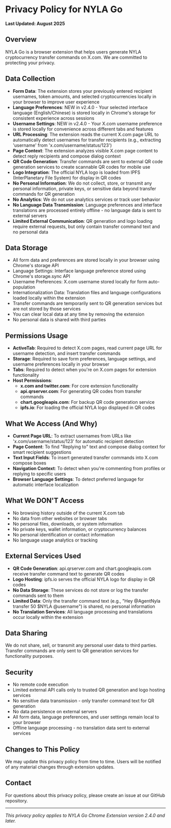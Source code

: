 # Privacy Policy for NYLA Go

**Last Updated: August 2025**

## Overview
NYLA Go is a browser extension that helps users generate NYLA cryptocurrency transfer commands on X.com. We are committed to protecting your privacy.

## Data Collection
- **Form Data**: The extension stores your previously entered recipient usernames, token amounts, and selected cryptocurrencies locally in your browser to improve user experience
- **Language Preferences**: NEW in v2.4.0 - Your selected interface language (English/Chinese) is stored locally in Chrome's storage for consistent experience across sessions
- **Username Settings**: NEW in v2.4.0 - Your X.com username preference is stored locally for convenience across different tabs and features
- **URL Processing**: The extension reads the current X.com page URL to automatically detect usernames for transfer recipients (e.g., extracting 'username' from 'x.com/username/status/123')
- **Page Context**: The extension analyzes visible X.com page content to detect reply recipients and compose dialog context
- **QR Code Generation**: Transfer commands are sent to external QR code generation services to create scannable QR codes for mobile use
- **Logo Integration**: The official NYLA logo is loaded from IPFS (InterPlanetary File System) for display in QR codes
- **No Personal Information**: We do not collect, store, or transmit any personal information, private keys, or sensitive data beyond transfer commands for QR generation
- **No Analytics**: We do not use analytics services or track user behavior
- **No Language Data Transmission**: Language preferences and interface translations are processed entirely offline - no language data is sent to external servers
- **Limited External Communication**: QR generation and logo loading require external requests, but only contain transfer command text and no personal data

## Data Storage
- All form data and preferences are stored locally in your browser using Chrome's storage API
- Language Settings: Interface language preference stored using Chrome's storage.sync API
- Username Preferences: X.com username stored locally for form auto-population
- Internationalization Data: Translation files and language configurations loaded locally within the extension
- Transfer commands are temporarily sent to QR generation services but are not stored by those services
- You can clear local data at any time by removing the extension
- No personal data is shared with third parties

## Permissions Usage
- **ActiveTab**: Required to detect X.com pages, read current page URL for username detection, and insert transfer commands
- **Storage**: Required to save form preferences, language settings, and username preferences locally in your browser
- **Tabs**: Required to detect when you're on X.com pages for extension functionality
- **Host Permissions**: 
  - **x.com and twitter.com**: For core extension functionality
  - **api.qrserver.com**: For generating QR codes from transfer commands
  - **chart.googleapis.com**: For backup QR code generation service
  - **ipfs.io**: For loading the official NYLA logo displayed in QR codes

## What We Access (And Why)
- **Current Page URL**: To extract usernames from URLs like 'x.com/username/status/123' for automatic recipient detection
- **Page Content**: To find "Replying to" text and compose dialog context for smart recipient suggestions
- **Text Input Fields**: To insert generated transfer commands into X.com compose boxes
- **Navigation Context**: To detect when you're commenting from profiles or replying to specific users
- **Browser Language Settings**: To detect preferred language for automatic interface localization

## What We DON'T Access
- No browsing history outside of the current X.com tab
- No data from other websites or browser tabs
- No personal files, downloads, or system information
- No private keys, wallet information, or cryptocurrency balances
- No personal identification or contact information
- No language usage analytics or tracking

## External Services Used
- **QR Code Generation**: api.qrserver.com and chart.googleapis.com receive transfer command text to generate QR codes
- **Logo Hosting**: ipfs.io serves the official NYLA logo for display in QR codes
- **No Data Storage**: These services do not store or log the transfer commands sent to them
- **Limited Data**: Only the transfer command text (e.g., "Hey @AgentNyla transfer 50 $NYLA @username") is shared, no personal information
- **No Translation Services**: All language processing and translations occur locally within the extension

## Data Sharing
We do not share, sell, or transmit any personal user data to third parties. Transfer commands are only sent to QR generation services for functionality purposes.

## Security
- No remote code execution
- Limited external API calls only to trusted QR generation and logo hosting services
- No sensitive data transmission - only transfer command text for QR generation
- No data persistence on external servers
- All form data, language preferences, and user settings remain local to your browser
- Offline language processing - no translation data sent to external services

## Changes to This Policy
We may update this privacy policy from time to time. Users will be notified of any material changes through extension updates.

## Contact
For questions about this privacy policy, please create an issue at our GitHub repository.

---

*This privacy policy applies to NYLA Go Chrome Extension version 2.4.0 and later.*